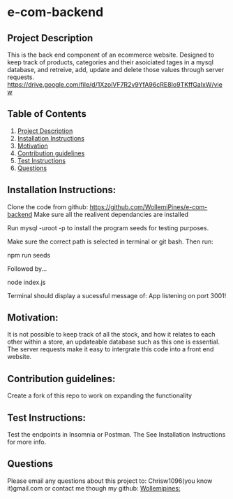 # e-com-backend
## Project Description <a name="project-description"></a>
This is the back end component of an ecommerce website. Designed to keep track of products, categories and their asoiciated tages in a mysql database, and retreive, add, update and delete those values through server requests.
https://drive.google.com/file/d/1XzoiVF7R2v9YfA96cRE8Io9TKffGaIxW/view 

## Table of Contents
1. [Project Description](#project-description)
1. [Installation Instructions](#install)
1. [Motivation](#motivation)
1. [Contribution guidelines](#contribute)
1. [Test Instructions](#test)
1. [Questions](#questions)


## Installation Instructions: <a name="install"></a>
Clone the code from github: https://github.com/WollemiPines/e-com-backend
Make sure all the realivent dependancies are installed 

Run mysql -uroot -p to install the program seeds for testing purposes.

Make sure the correct path is selected in terminal or git bash.
Then run: 

npm run seeds

Followed by...

node index.js

Terminal should display a sucessful message of:
App listening on port 3001!

## Motivation: <a name="motivation"></a>
It is not possible to keep track of all the stock, and how it relates to each other within a store, an updateable database such as this one is essential. The server requests make it easy to intergrate this code into a front end website.

## Contribution guidelines: <a name="contribute"></a>
Create a fork of this repo to work on expanding the functionality

## Test Instructions: <a name="test"></a>
Test the endpoints in Insomnia or Postman. 
The 
See Installation Instructions for more info.

## Questions <a name="questions"></a>
Please email any questions about this project to: Chrisw1096(you know it)gmail.com
or contact me though my github: 
[Wollemipines:](https://github.com/Wollemipines)
